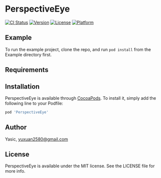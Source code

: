 # PerspectiveEye

[![CI Status](https://img.shields.io/travis/Yasic/PerspectiveEye.svg?style=flat)](https://travis-ci.org/Yasic/PerspectiveEye)
[![Version](https://img.shields.io/cocoapods/v/PerspectiveEye.svg?style=flat)](https://cocoapods.org/pods/PerspectiveEye)
[![License](https://img.shields.io/cocoapods/l/PerspectiveEye.svg?style=flat)](https://cocoapods.org/pods/PerspectiveEye)
[![Platform](https://img.shields.io/cocoapods/p/PerspectiveEye.svg?style=flat)](https://cocoapods.org/pods/PerspectiveEye)

## Example

To run the example project, clone the repo, and run `pod install` from the Example directory first.

## Requirements

## Installation

PerspectiveEye is available through [CocoaPods](https://cocoapods.org). To install
it, simply add the following line to your Podfile:

```ruby
pod 'PerspectiveEye'
```

## Author

Yasic, yuxuan2580@gmail.com

## License

PerspectiveEye is available under the MIT license. See the LICENSE file for more info.
